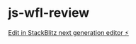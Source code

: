 # js-wfl-review

[Edit in StackBlitz next generation editor ⚡️](https://stackblitz.com/~/github.com/satitpongjansawang/js-wfl-review)